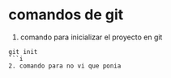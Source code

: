 # comandos de git

1. comando para inicializar el proyecto en git 
```
git init
```i
2. comando para no vi que ponia
```

